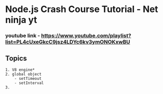 # Node.js Crash Course Tutorial - Net ninja yt
### youtube link - https://www.youtube.com/playlist?list=PL4cUxeGkcC9jsz4LDYc6kv3ymONOKxwBU

## Topics
    1. V8 engine* 
    2. global object
        - setTimeout
        - setInterval
    3. 
